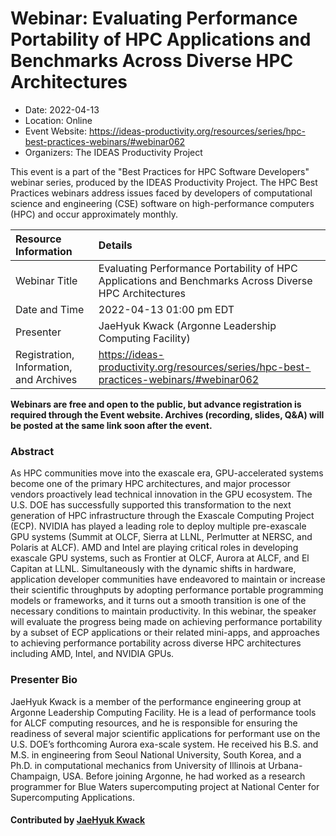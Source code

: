 # Webinar: Evaluating Performance Portability of HPC Applications and Benchmarks Across Diverse HPC Architectures

- Date: 2022-04-13
- Location: Online
- Event Website: https://ideas-productivity.org/resources/series/hpc-best-practices-webinars/#webinar062
- Organizers: The IDEAS Productivity Project
			   
This event is a part of the "Best Practices for HPC Software
Developers" webinar series, produced by the IDEAS Productivity
Project. The HPC Best Practices webinars address issues faced by
developers of computational science and engineering (CSE) software on
high-performance computers (HPC) and occur approximately monthly.

Resource Information | Details
:--- | :---			   
Webinar Title | Evaluating Performance Portability of HPC Applications and Benchmarks Across Diverse HPC Architectures
Date and Time | 2022-04-13 01:00 pm EDT
Presenter | JaeHyuk Kwack (Argonne Leadership Computing Facility)
Registration, Information, and Archives | 	<https://ideas-productivity.org/resources/series/hpc-best-practices-webinars/#webinar062>	   

**Webinars are free and open to the public, but advance registration is required through the Event website. Archives (recording, slides, Q&A) will be posted at the same link soon after the event.**

### Abstract
<p>As HPC communities move into the exascale era, GPU-accelerated systems become one of the primary HPC architectures, and major processor vendors proactively lead technical innovation in the GPU ecosystem. The U.S. DOE has successfully supported this transformation to the next generation of HPC infrastructure through the Exascale Computing Project (ECP). NVIDIA has played a leading role to deploy multiple pre-exascale GPU systems (Summit at OLCF, Sierra at LLNL, Perlmutter at NERSC, and Polaris at ALCF). AMD and Intel are playing critical roles in developing exascale GPU systems, such as Frontier at OLCF, Aurora at ALCF, and El Capitan at LLNL. Simultaneously with the dynamic shifts in hardware, application developer communities have endeavored to maintain or increase their scientific throughputs by adopting performance portable programming models or frameworks, and it turns out a smooth transition is one of the necessary conditions to maintain productivity. In this webinar, the speaker will evaluate the progress being made on achieving performance portability by a subset of ECP applications or their related mini-apps, and approaches to achieving performance portability across diverse HPC architectures including AMD, Intel, and NVIDIA GPUs.</p>




### Presenter Bio
<p>JaeHyuk Kwack is a member of the performance engineering group at Argonne Leadership Computing Facility. He is a lead of performance tools for ALCF computing resources, and he is responsible for ensuring the readiness of several major scientific applications for performant use on the U.S. DOE’s forthcoming Aurora exa-scale system. He received his B.S. and M.S. in engineering from Seoul National University, South Korea, and a Ph.D. in computational mechanics from University of Illinois at Urbana-Champaign, USA. Before joining Argonne, he had worked as a research programmer for Blue Waters supercomputing project at National Center for Supercomputing Applications.</p>

    

#### Contributed by [JaeHyuk Kwack](https://github.com/jkwack "JaeHyuk Kwack GitHub profile")

<!---
Publish: yes
Categories: skills
Topics: online learning, performance at leadership computing facilities, performance portability
Level: 2
Prerequisites: default
Aggregate: none
--->
